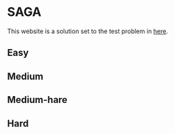 # SAGA

This website is a solution set to the test problem in [here](https://github.com/rstats-gsoc/gsoc2018/wiki/SAGA-sparse-linear-models).

## Easy

## Medium

## Medium-hare

## Hard


